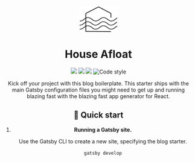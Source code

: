 <p align="center"><img alt="House Afloat" src="./src/assets/logos/logo.png" width="100" /></p>
<h1 align="center">
  House Afloat
</h1>

<div align="center">

![](https://img.shields.io/github/languages/code-size/cabutler10/houseafloat.svg?style=flat)
![](https://img.shields.io/github/license/cabutler10/houseafloat.svg?ogoColor=orange&style=flat)
![](https://img.shields.io/github/package-json/version/cabutler10/houseafloat.svg?style=flat)
![Code style](https://img.shields.io/badge/code_style-prettier-ff69b4.svg)

Kick off your project with this blog boilerplate. This starter ships with the main Gatsby configuration files you might need to get up and running blazing fast with the blazing fast app generator for React.

## 🚀 Quick start

1.  **Running a Gatsby site.**

    Use the Gatsby CLI to create a new site, specifying the blog starter.

    ```shell
    gatsby develop
    ```
